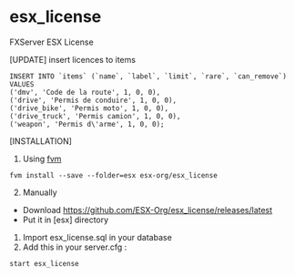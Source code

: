 # esx_license
FXServer ESX License

[UPDATE]
insert licences to items 

```
INSERT INTO `items` (`name`, `label`, `limit`, `rare`, `can_remove`) VALUES
('dmv', 'Code de la route', 1, 0, 0),
('drive', 'Permis de conduire', 1, 0, 0),
('drive_bike', 'Permis moto', 1, 0, 0),
('drive_truck', 'Permis camion', 1, 0, 0),
('weapon', 'Permis d\'arme', 1, 0, 0);
```

[INSTALLATION]

1) Using [fvm](https://github.com/qlaffont/fvm-installer)
```
fvm install --save --folder=esx esx-org/esx_license

```

2) Manually

- Download https://github.com/ESX-Org/esx_license/releases/latest
- Put it in [esx] directory


1) Import esx_license.sql in your database
2) Add this in your server.cfg :

```
start esx_license
```
